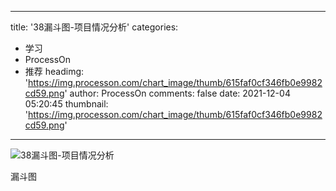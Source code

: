 
---
title: '38漏斗图-项目情况分析'
categories: 
 - 学习
 - ProcessOn
 - 推荐
headimg: 'https://img.processon.com/chart_image/thumb/615faf0cf346fb0e9982cd59.png'
author: ProcessOn
comments: false
date: 2021-12-04 05:20:45
thumbnail: 'https://img.processon.com/chart_image/thumb/615faf0cf346fb0e9982cd59.png'
---

<div>   
<img class="thumb" alt="38漏斗图-项目情况分析" src="https://img.processon.com/chart_image/thumb/615faf0cf346fb0e9982cd59.png" referrerpolicy="no-referrer">
<p>漏斗图</p>  
</div>
            